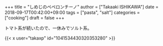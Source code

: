 +++
title = "しめじのペペロンチーノ"
author = ["Takaaki ISHIKAWA"]
date = 2018-09-17T00:42:00+09:00
tags = ["pasta", "salt"]
categories = ["cooking"]
draft = false
+++

トマト系が続いたので、一休みでソルト系。  

{{< x user="takaxp" id="1041534430320353280" >}}
